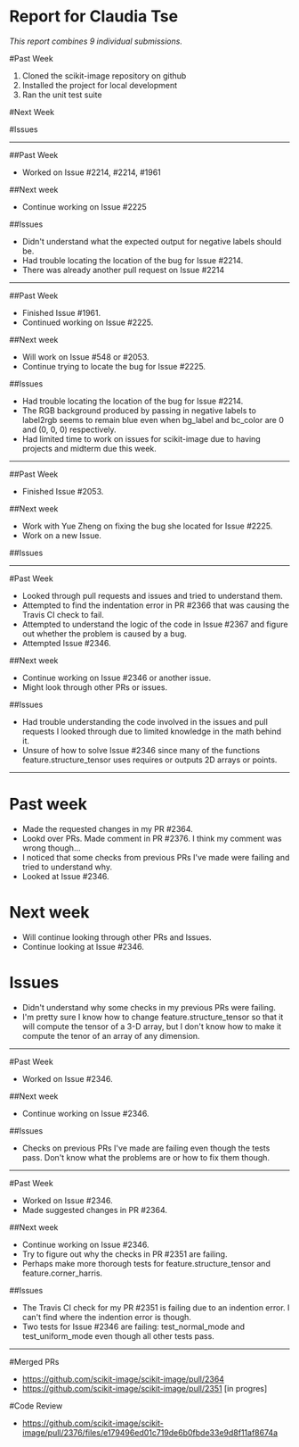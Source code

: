 # Report for Claudia Tse

*This report combines 9 individual submissions.*

#Past Week
1) Cloned the scikit-image repository on github
2) Installed the project for local development
3) Ran the unit test suite

#Next Week

#Issues

<hr/>

##Past Week
- Worked on Issue #2214, #2214, #1961

##Next week
- Continue working on Issue #2225

##Issues
- Didn't understand what the expected output for negative labels should be.
- Had trouble locating the location of the bug for Issue #2214.
- There was already another pull request on Issue #2214

<hr/>

##Past Week
- Finished Issue #1961.
- Continued working on Issue #2225.

##Next week
- Will work on Issue #548 or #2053.
- Continue trying to locate the bug for Issue #2225.

##Issues
- Had trouble locating the location of the bug for Issue #2214.
- The RGB background produced by passing in negative labels to label2rgb seems 
  to remain blue even when bg_label and bc_color are 0 and (0, 0, 0) respectively.
- Had limited time to work on issues for scikit-image due to having 
  projects and midterm due this week.

<hr/>

##Past Week
- Finished Issue #2053.

##Next week
- Work with Yue Zheng on fixing the bug she located for Issue #2225.
- Work on a new Issue.

##Issues

<hr/>

#Past Week
- Looked through pull requests and issues and tried to understand them.
- Attempted to find the indentation error in PR #2366 that was causing the Travis CI check to fail.
- Attempted to understand the logic of the code in Issue #2367 and figure out whether the problem is caused by a bug.
- Attempted Issue #2346.

##Next week
- Continue working on Issue #2346 or another issue.
- Might look through other PRs or issues.

##Issues
- Had trouble understanding the code involved in the issues and pull requests I looked through due to limited knowledge in the math behind it.
- Unsure of how to solve Issue #2346 since many of the functions feature.structure_tensor uses requires or outputs 2D arrays or points.

<hr/>

# Past week
- Made the requested changes in my PR #2364.
- Lookd over PRs. Made comment in PR #2376. I think my comment was wrong though...
- I noticed that some checks from previous PRs I've made were failing and tried to understand why.
- Looked at Issue #2346.

# Next week
- Will continue looking through other PRs and Issues.
- Continue looking at Issue #2346.

# Issues
- Didn't understand why some checks in my previous PRs were failing.
- I'm pretty sure I know how to change feature.structure_tensor so that it will compute the tensor of a 3-D array, but I don't know how to make it compute the tenor of an array of any dimension.

<hr/>

#Past Week
- Worked on Issue #2346.

##Next week
- Continue working on Issue #2346.

##Issues
- Checks on previous PRs I've made are failing even though the tests pass. Don't know what the problems are or how to fix them though.


<hr/>

#Past Week
- Worked on Issue #2346.
- Made suggested changes in PR #2364.

##Next week
- Continue working on Issue #2346.
- Try to figure out why the checks in PR #2351 are failing.
- Perhaps make more thorough tests for feature.structure_tensor and feature.corner_harris.

##Issues
- The Travis CI check for my PR #2351 is failing due to an indention error. I can't find where the indention error is though.
- Two tests for Issue #2346 are failing: test_normal_mode and test_uniform_mode even though all other tests pass.

<hr/>

#Merged PRs
- https://github.com/scikit-image/scikit-image/pull/2364
- https://github.com/scikit-image/scikit-image/pull/2351 [in progres]

#Code Review
- https://github.com/scikit-image/scikit-image/pull/2376/files/e179496ed01c719de6b0fbde33e9d8f11af8674a
